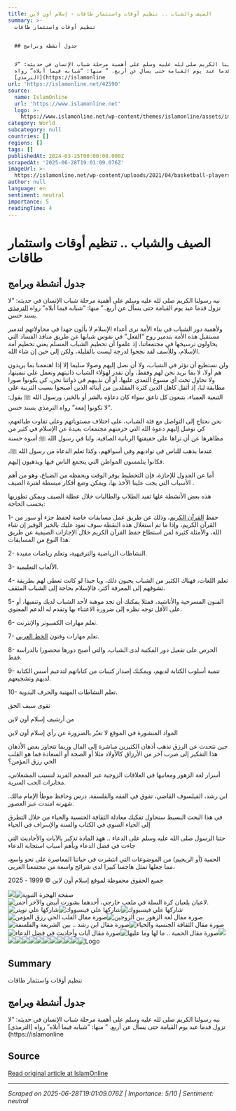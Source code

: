 ```yaml
---
title: الصيف والشباب .. تنظيم أوقات واستثمار طاقات - إسلام أون لاين
summary: >-
  تنظيم أوقات واستثمار طاقات


  ## جدول أنشطة وبرامج


  نبه رسولنا الكريم صلى لله عليه وسلم على أهمية مرحلة شباب الإنسان في حديثه: “لا
  تزول قدما عبد يوم القيامة حتى يسأل عن أربع. ” منها: “شبابه فيما أبلاه” رواه
  [الترمذي](https://islamonline
url: 'https://islamonline.net/42590'
source:
  name: IslamOnline
  url: 'https://www.islamonline.net'
  logo: >-
    https://www.islamonline.net/wp-content/themes/islamonline/assets/images/logo.png
category: World
subcategory: null
countries: []
regions: []
tags: []
publishedAt: 2024-03-25T00:00:00.000Z
scrapedAt: '2025-06-28T19:01:09.076Z'
imageUrl: >-
  https://islamonline.net/wp-content/uploads/2021/04/basketball-players-outdoor-court-arabic.jpg
author: null
language: en
sentiment: neutral
importance: 5
readingTime: 4
---
```

# الصيف والشباب .. تنظيم أوقات واستثمار طاقات

## جدول أنشطة وبرامج

نبه رسولنا الكريم صلى لله عليه وسلم على أهمية مرحلة شباب الإنسان في حديثه: “لا تزول قدما عبد يوم القيامة حتى يسأل عن أربع..” منها: “شبابه فيما أبلاه” رواه [الترمذي](https://islamonline.net/%d8%a7%d9%84%d8%aa%d8%b1%d9%85%d8%b0%d9%8a-%d8%b5%d8%a7%d8%ad%d8%a8-%d8%a7%d9%84%d8%b3%d9%86%d9%86-%d8%b9%d9%84%d9%85-%d8%a7%d9%84%d9%81%d9%82%d9%87-%d8%a7%d9%84%d9%85%d9%82%d8%a7%d8%b1%d9%86/) بسند حسن.

ولأهمية دور الشباب في بناء الأمة نرى أعداء الإسلام لا يألون جهدا في محاولاتهم لتدمير مستقبل هذه الأمة بتدمير روح “الفعل” في نفوس شبابها عن طريق منافذ الفساد التي يحاولون ترسيخها في مجتمعاتنا، إذ علموا أن تحطيم الشباب المسلم يعني تحطيم أمة الإسلام، وللأسف لقد نجحوا لدرجة ليست بالقليلة، ولكن إلى حين إن شاء الله.

ولن نستطيع أن نؤثر في الشباب، ولا أن نصل إليهم وصولا سليما إلا إذا اهتممنا بما يريدون هم أولا، لا بما نريد نحن لهم وفقط، وأن نقدر لهؤلاء الشباب ذاتيتهم ونعمل على تنميتها، ولا نحاول تحت أي مسوغ التعدي عليها، أو أن نذيبهم في ذواتنا نحن، كي يكونوا صورا مطابقة لنا، إذ أثقل كاهل الدين كثرة المقلدين من أبنائه الذين أصبحوا بسبب التربية على التبعية العمياء، يتبعون كل ناعق سواء كان دعاؤه بالشر أو بالخير، ورسول الله ﷺ يقول: “لا تكونوا إمعة” رواه الترمذي بسند حسن.

نحن نحتاج إلى التواصل مع فئة الشباب، على اختلاف مستوياتهم وعلى تفاوت طبائعهم، كي نوصل إليهم دعوة الله التي حرمتهم مجتمعات بعيدة عن الإسلام في كثير من مظاهرها عن أن تراها على حقيقتها الربانية الصافية. ولنا في رسول الله ﷺ أسوة حسنة عندما يذهب للناس في نواديهم وفي أسواقهم، وكذا تعلم الدعاة من رسول الله ﷺ، فكانوا يتلمسون المواطن التي يتجمع الناس فيها ويذهبون إليهم.

أما عن الجدول للإجازة، فإن التخطيط يوفر الوقت ويحفظه من الضياع، وهو من أهم الأسباب التي يجب علينا الأخذ بها، ويمكن وضع أفكار مبسطة لفترة الصيف .

هذه بعض الأنشطة علها تفيد الطلاب والطالبات خلال عطلة الصيف ويمكن تطوريها بحسب الحاجة:

1- حفظ [القرآن الكريم](https://quran.islamonline.net/)، وذلك عن طريق عمل مسابقات خاصة لحفظ جزء أو سور من القرآن الكريم، وإذا ما تم استغلال هذه النقطة سوف تعود عليك بالخير الوفير إن شاء الله، والأمثلة كثيرة لمن استطاع حفظ القرآن الكريم خلال الإجازات الصيفية عن طريق هذا النوع من المسابقات.

2- النشاطات الرياضية والترفيهية، وتعلم رياضات مفيدة.

3- الألعاب التعليمية.

4- تعلم اللغات، فهناك الكثير من الشباب يحبون ذلك، ويا حبذا لو كانت تعطى لهم بطريقة تشوقهم إلى المعرفة أكثر، فالإسلام بحاجة إلى الشباب المثقف.

5- الفنون المسرحية والأناشيد، فمثلا يمكنك أن تجد موهبة لأحد الشباب لديك وتنميها، أو على الأقل توجه نظره إلى ضرورة الاعتناء بها وتقدم له الدعم المعنوي.

6- تعلم مهارات الكمبيوتر والإنترنت.

7- تعلم مهارات وفنون [الخط العربي](https://islamonline.net/%D8%A7%D9%84%D8%AE%D8%B7-%D8%A7%D9%84%D8%B9%D8%B1%D8%A8%D9%8A-%D9%81%D9%8A-%D8%A7%D9%84%D8%AD%D8%B6%D8%A7%D8%B1%D8%A9-%D8%A7%D9%84%D8%A5%D8%B3%D9%84%D8%A7%D9%85%D9%8A%D8%A9-%D8%AA%D8%A7%D8%B1%D9%8A/).

8- الحرص على تفعيل دور المكتبة لدى الشباب، والتي أصبح دورها محصورا بالدراسة فقط.

9- تنمية أسلوب الكتابة لديهم، ويمكنك إصدار كتيبات من كتاباتهم لتدعيم أسس الكتابة لديهم وتشجيعهم.

10- تعلم النشاطات المهنية والحرف اليدوية.

تقوى سيف الحق

من أرشيف إسلام أون لاين

المواد المنشورة في الموقع لا تعبّر بالضرورة عن رأي إسلام أون لاين

حين نتحدث عن الرزق تذهب أذهان الكثيرين مباشرة إلى المال وربما تتجاوز بعض الأذهان هذا التفكير إلى ضرب آخر من الأرزاق كالأولاد مثلا أو الصحة أو السعادة فما هو القلب الحي رزق المؤمن؟

أسرار لغة الزهور ومعانيها في العلاقات الزوجية عبر المعجم الفريد لنسيب المشعلاني، مخابرات الحب السرية.

ابن رشد، الفيلسوف القاضي، تفوق في الفقه والفلسفة. درس وحافظ موطأ الإمام مالك. شهرته امتدت عبر العصور.

في هذا البحث البسيط سنحاول تفكيك معادلة الثقافة الجنسية والحياء من خلال التطرق إلى الحياء السوي في الكتاب والسنة والإسراف في الحياء

حثنا الرسول صلى الله عليه وسلم على الدعاء .. ههذ المادة تذكير بالآيات والأحاديث التي جاءت في فضل الدعاء وبأهم أسباب استجابة الدعاء

الحمية (أو الريجيم) من الموضوعات التي انتشرت في حياتنا المعاصرة على نحو واسع، مما جعلها تمثل هاجسا كبيرا لدى شرائح واسعة من مجتمعنا العربي،

جميع الحقوق محفوظة لموقع إسلام أون لاين © 1999 - 2025

![](https://islamonline.net/wp-content/themes/is/files/image/logo.svg)![صفحة الهجرة النبوية](https://islamonline.net/wp-content/uploads/2025/06/hijrah-a-m.jpg)![لاعبان يلعبان كرة السلة في ملعب خارجي، أحدهما بشورت أبيض والآخر أحمر.](https://islamonline.net/wp-content/uploads/2021/04/basketball-players-outdoor-court-arabic-489x275.jpg)![شاركها علي تويتر](https://islamonline.net/wp-content/themes/is/files/image/squre-icon/twitter.svg)![شاركها علي فيسبووك](https://islamonline.net/wp-content/themes/is/files/image/squre-icon/facebook.svg)![شاركها علي فيسبووك](https://islamonline.net/wp-content/themes/is/files/image/squre-icon/whatsapp.svg)![صورة مقال القلب الحي رزق المؤمن](https://islamonline.net/wp-content/uploads/2024/08/alqlb-al7y-rzq-alm2mn.jpg)![صورة مقال لغة الزهور بين الزوجين](https://islamonline.net/wp-content/uploads/2024/08/lghh-alzhwr.jpg)![صورة مقال ابن رشد .. بين الشريعة والفلسفة](https://islamonline.net/wp-content/uploads/2024/07/abn-rshd.jpg)![صورة مقال الثقافة الجنسية والحياء](https://islamonline.net/wp-content/uploads/2024/04/al7ya2.jpg)![صورة مقال آيات وأحاديث في فضل الدعاء](https://islamonline.net/wp-content/uploads/2024/03/%D9%81%D8%B6%D9%84-%D8%A7%D9%84%D8%AF%D8%B9%D8%A7%D8%A1.jpg)![صورة مقال الحمية .. ما لها وما عليها](https://islamonline.net/wp-content/uploads/2024/03/Untitled-design-2024-03-25T113255.264.jpg)![](https://islamonline.net/wp-content/uploads/2021/04/%D8%AA%D8%B5%D9%85%D9%8A%D9%85-%D8%A8%D8%AF%D9%88%D9%86-%D8%B9%D9%86%D9%88%D8%A7%D9%8660-489x275.jpg)![](https://islamonline.net/wp-content/uploads/2017/09/%D8%AA%D9%82%D9%88%D9%8A%D9%85-%D8%AA%D9%88%D8%A7%D8%B1%D9%8A%D8%AE-%D8%A7%D9%84%D8%A3%D9%8A%D8%A7%D9%85-%D8%AA%D8%B1%D8%AA%D9%8A%D8%A8-%D8%B2%D9%85%D9%86%D9%8A-489x275.jpg)![](https://islamonline.net/wp-content/uploads/2021/08/%D9%85%D9%83%D8%AA%D8%A8%D8%A9-2-489x275.jpg)![](https://islamonline.net/wp-content/uploads/2017/11/black-white-foil-masked-person-489x275.jpg)![](https://islamonline.net/wp-content/uploads/2025/06/alb7th-al3lmy-489x275.jpg)![](https://islamonline.net/wp-content/uploads/2025/05/tathyr-alghrb-3la-mdrsa-al3ql-fy-al3sr-al7dyth-489x275.jpg)![](https://islamonline.net/wp-content/uploads/2021/12/radiant-gradient-blue-white-pattern-489x275.jpg)![](https://islamonline.net/wp-content/uploads/2023/05/%D9%85%D8%B1%D8%A7%D8%AC%D8%B9%D8%A9-%D9%83%D8%AA%D8%A7%D8%A8-%D9%85%D9%88%D8%AA-%D8%A7%D9%84%D9%8A%D8%AA%D8%A7%D9%81%D9%8A%D8%B2%D9%8A%D9%82%D9%8A%D8%A7-489x275.jpg)![](https://islamonline.net/wp-content/uploads/2019/11/silhouette-family-sunset-hands-raised-489x275.jpg)![](https://islamonline.net/wp-content/uploads/2024/12/t7dyat-tghyyb-3waml-tkwyn-al2srh-alslymh-fy-al3sr-alrahn-489x275.jpg)![](https://islamonline.net/wp-content/themes/is/files/image/email-gray.svg)![Logo](https://islamonline.net/wp-content/themes/is/files/image/logo.svg)


## Summary

تنظيم أوقات واستثمار طاقات

## جدول أنشطة وبرامج

نبه رسولنا الكريم صلى لله عليه وسلم على أهمية مرحلة شباب الإنسان في حديثه: “لا تزول قدما عبد يوم القيامة حتى يسأل عن أربع. ” منها: “شبابه فيما أبلاه” رواه [الترمذي](https://islamonline

## Source

[Read original article at IslamOnline](https://islamonline.net/42590)

---

*Scraped on 2025-06-28T19:01:09.076Z | Importance: 5/10 | Sentiment: neutral*